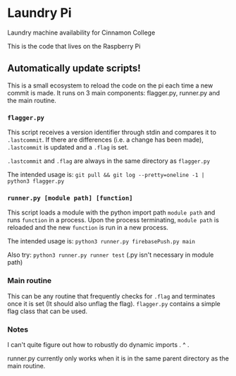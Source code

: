 # Laundry Pi
Laundry machine availability for Cinnamon College

This is the code that lives on the Raspberry Pi

## Automatically update scripts!
This is a small ecosystem to reload the code on the pi each time a new commit is
made. It runs on 3 main components: flagger.py, runner.py and the main routine.

### `flagger.py`
This script receives a version identifier through stdin and compares it to
`.lastcommit`. If there are differences (i.e. a change has been made),
`.lastcommit` is updated and a `.flag` is set.

`.lastcommit` and `.flag` are always in the same directory as `flagger.py`

The intended usage is:
`git pull && git log --pretty=oneline -1 | python3 flagger.py`

### `runner.py [module path] [function]`
This script loads a module with the python import path `module path` and runs
`function` in a process. Upon the process terminating, `module path` is reloaded
and the new `function` is run in a new process.

The intended usage is: `python3 runner.py firebasePush.py main`

Also try: `python3 runner.py runner test` (.py isn't necessary in module path)

### Main routine
This can be any routine that frequently checks for `.flag` and terminates once
it is set (It should also unflag the flag). `flagger.py` contains a simple flag
class that can be used.

### Notes
I can't quite figure out how to robustly do dynamic imports . ^ .

runner.py currently only works when it is in the same parent directory as the
main routine.
